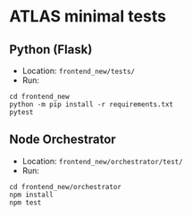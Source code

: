 # ATLAS minimal tests

## Python (Flask)
- Location: `frontend_new/tests/`
- Run:
```
cd frontend_new
python -m pip install -r requirements.txt
pytest
```

## Node Orchestrator
- Location: `frontend_new/orchestrator/test/`
- Run:
```
cd frontend_new/orchestrator
npm install
npm test
```
